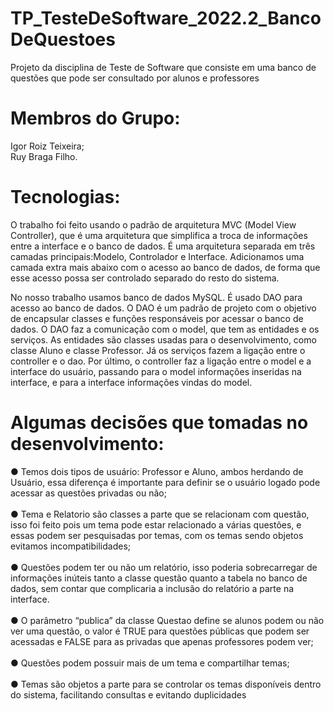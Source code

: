 # TP_TesteDeSoftware_2022.2_BancoDeQuestoes
Projeto da disciplina de Teste de Software que consiste em uma banco de questões que pode ser consultado por alunos e professores

# Membros do Grupo:
Igor Roiz Teixeira;<br />
Ruy Braga Filho.<br />


# Tecnologias:
O trabalho foi feito usando o padrão de arquitetura MVC (Model View Controller), que é uma arquitetura que simplifica a troca de informações entre a interface e o banco de dados. É uma arquitetura separada em três camadas principais:Modelo, Controlador e Interface. Adicionamos uma camada extra mais abaixo com o acesso ao banco de dados, de forma que esse acesso possa ser controlado separado do resto do sistema.

No nosso trabalho usamos banco de dados MySQL. É usado DAO para acesso ao banco de dados. O DAO é um padrão de projeto com o objetivo de encapsular classes e funções responsáveis por acessar o banco de dados. O DAO faz a comunicação com o model, que tem as entidades e os serviços. As entidades são classes usadas para o desenvolvimento, como classe Aluno e classe Professor. Já os serviços fazem a ligação entre o controller e o dao. Por último, o controller faz a ligação entre o model e a interface do usuário, passando para o model informações inseridas na interface, e para a interface informações vindas do model.

# Algumas decisões que tomadas no desenvolvimento:
●	Temos dois tipos de usuário: Professor e Aluno, ambos herdando de Usuário, essa diferença é importante para definir se o usuário logado pode acessar as questões privadas ou não;<br /><br />
●	Tema e Relatorio são classes a parte que se relacionam com questão, isso foi feito pois um tema pode estar relacionado a várias questões, e essas podem ser pesquisadas por temas, com os temas sendo objetos evitamos incompatibilidades;<br /><br />
●	Questões podem ter ou não um relatório, isso poderia sobrecarregar de informações inúteis tanto a classe questão quanto a tabela no banco de dados, sem contar que complicaria a inclusão do relatório a parte na interface.<br /><br />
●	O parâmetro “publica” da classe Questao define se alunos podem ou não ver uma questão, o valor é TRUE para questões públicas que podem ser acessadas e FALSE para as privadas que apenas professores podem ver;<br /><br />
●	Questões podem possuir mais de um tema e compartilhar temas;<br /><br />
●	Temas são objetos a parte para se controlar os temas disponíveis dentro do sistema, facilitando consultas e evitando duplicidades






